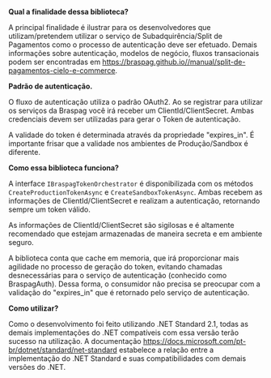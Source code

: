 **Qual a finalidade dessa biblioteca?**

A principal finalidade é  ilustrar para os desenvolvedores que utilizam/pretendem utilizar o serviço de Subadquirência/Split de Pagamentos como o processo de autenticação deve ser efetuado.
Demais informações sobre autenticação, modelos de negócio, fluxos transacionais podem ser encontradas em https://braspag.github.io//manual/split-de-pagamentos-cielo-e-commerce. 


**Padrão de autenticação.**

O fluxo de autenticação utiliza o padrão OAuth2. Ao se registrar para utilizar os serviços da Braspag você irá receber um ClientId/ClientSecret. Ambas credenciais devem ser utilizadas para gerar o Token de autenticação.

A validade do token é determinada através da propriedade "expires_in". É importante frisar que a validade nos ambientes de Produção/Sandbox é diferente.

**Como essa biblioteca funciona?**

A interface `IBraspagTokenOrchestrator` é disponibilizada com os métodos `CreateProductionTokenAsync` e `CreateSandboxTokenAsync`. Ambas recebem as informações de ClientId/ClientSecret e realizam a autenticação, retornando sempre um token válido.

As informações de ClientId/ClientSecret são sigilosas e é altamente recomendado que estejam armazenadas de maneira secreta e em ambiente seguro.

A biblioteca conta que cache em memoria, que irá proporcionar mais agilidade no processo de geração do token, evitando chamadas desnecessárias para o serviço de autenticação (conhecido como BraspagAuth). Dessa forma, o consumidor não precisa se preocupar com a validação do "expires_in" que é retornado pelo serviço de autenticação.

**Como utilizar?**

Como o desenvolvimento foi feito utilizando .NET Standard 2.1, todas as demais implementações do .NET compatíveis com essa versão terão sucesso na utilização. A documentação https://docs.microsoft.com/pt-br/dotnet/standard/net-standard estabelece a relação entre a implementação do .NET Standard e suas compatibilidades com demais versões do .NET.

